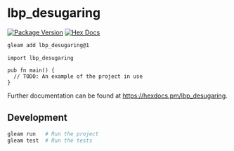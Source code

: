# lbp_desugaring

[![Package Version](https://img.shields.io/hexpm/v/lbp_desugaring)](https://hex.pm/packages/lbp_desugaring)
[![Hex Docs](https://img.shields.io/badge/hex-docs-ffaff3)](https://hexdocs.pm/lbp_desugaring/)

```sh
gleam add lbp_desugaring@1
```
```gleam
import lbp_desugaring

pub fn main() {
  // TODO: An example of the project in use
}
```

Further documentation can be found at <https://hexdocs.pm/lbp_desugaring>.

## Development

```sh
gleam run   # Run the project
gleam test  # Run the tests
```

